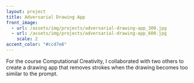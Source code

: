 ```yaml
---
layout: project
title: Adversarial Drawing App
front_image:
  - url: /assets/img/projects/adversarial-drawing-app_300.jpg
  - url: /assets/img/projects/adversarial-drawing-app_600.jpg
    scale: 2
accent_color: "#ccd7e8"
---
```


For the course Computational Creativity, I collaborated with two others to create a drawing app that removes strokes when the drawing becomes too similar to the prompt.